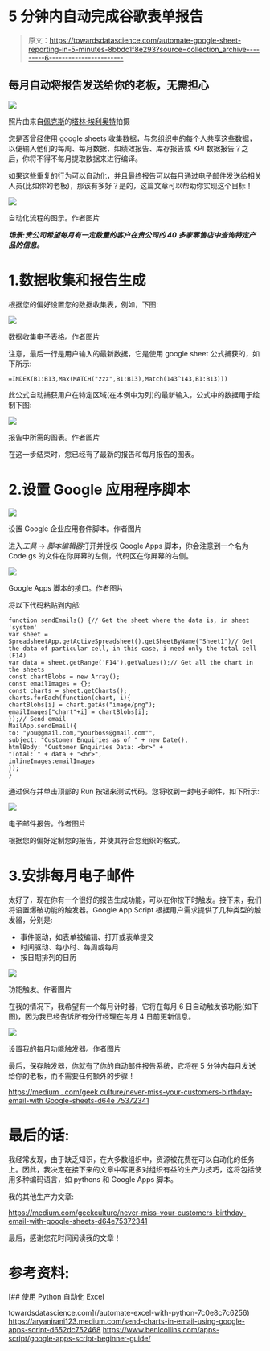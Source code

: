 # 5 分钟内自动完成谷歌表单报告

> 原文：<https://towardsdatascience.com/automate-google-sheet-reporting-in-5-minutes-8bbdc1f8e293?source=collection_archive---------6----------------------->

## 每月自动将报告发送给你的老板，无需担心

![](img/4f8cffc974ca3a35654b186fac7088b1.png)

照片由来自[佩克斯](https://www.pexels.com/photo/macbook-pro-beside-wine-glass-on-brown-wooden-table-4099298/?utm_content=attributionCopyText&utm_medium=referral&utm_source=pexels)的[塔林·埃利奥特](https://www.pexels.com/@taryn-elliott?utm_content=attributionCopyText&utm_medium=referral&utm_source=pexels)拍摄

您是否曾经使用 google sheets 收集数据，与您组织中的每个人共享这些数据，以便输入他们的每周、每月数据，如绩效报告、库存报告或 KPI 数据报告？之后，你将不得不每月提取数据来进行编译。

如果这些重复的行为可以自动化，并且最终报告可以每月通过电子邮件发送给相关人员(比如你的老板)，那该有多好？是的，这篇文章可以帮助你实现这个目标！

![](img/abe627277a1f2de6fcdabdf7c7781698.png)

自动化流程的图示。作者图片

***场景:贵公司希望每月有一定数量的客户在贵公司的 40 多家零售店中查询特定产品的信息。***

# 1.数据收集和报告生成

根据您的偏好设置您的数据收集表，例如，下图:

![](img/88778845062e0c088f65b4de52623cba.png)

数据收集电子表格。作者图片

注意，最后一行是用户输入的最新数据，它是使用 google sheet 公式捕获的，如下所示:

```
=INDEX(B1:B13,Max(MATCH("zzz",B1:B13),Match(143^143,B1:B13)))
```

此公式自动捕获用户在特定区域(在本例中为列)的最新输入，公式中的数据用于绘制下图:

![](img/c46b30e8ac5842ac192985fab5b2cd02.png)

报告中所需的图表。作者图片

在这一步结束时，您已经有了最新的报告和每月报告的图表。

# 2.设置 Google 应用程序脚本

![](img/94c44fdae00b236936d841f257764d54.png)

设置 Google 企业应用套件脚本。作者图片

进入*工具* → *脚本编辑器*打开并授权 Google Apps 脚本，你会注意到一个名为 Code.gs 的文件在你屏幕的左侧，代码区在你屏幕的右侧。

![](img/14e73e42cf773683ec9977a553dbc29c.png)

Google Apps 脚本的接口。作者图片

将以下代码粘贴到内部:

```
function sendEmails() {// Get the sheet where the data is, in sheet 'system'
var sheet = SpreadsheetApp.getActiveSpreadsheet().getSheetByName("Sheet1")// Get the data of particular cell, in this case, i need only the total cell (F14)
var data = sheet.getRange('F14').getValues();// Get all the chart in the sheets
const chartBlobs = new Array();
const emailImages = {};
const charts = sheet.getCharts();
charts.forEach(function(chart, i){
chartBlobs[i] = chart.getAs("image/png");
emailImages["chart"+i] = chartBlobs[i];
});// Send email
MailApp.sendEmail({
to: "you@gmail.com,"yourboss@gmail.com"",
subject: "Customer Enquiries as of " + new Date(),
htmlBody: "Customer Enquiries Data: <br>" +
"Total: " + data + "<br>",
inlineImages:emailImages
});
}
```

通过保存并单击顶部的 Run 按钮来测试代码。您将收到一封电子邮件，如下所示:

![](img/98080e205811a1e2710c49941fd075da.png)

电子邮件报告。作者图片

根据您的偏好定制您的报告，并使其符合您组织的格式。

# 3.安排每月电子邮件

太好了，现在你有一个很好的报告生成功能，可以在你按下时触发。接下来，我们将设置爆破功能的触发器。Google App Script 根据用户需求提供了几种类型的触发器，分别是:

*   事件驱动，如表单被编辑、打开或表单提交
*   时间驱动、每小时、每周或每月
*   按日期排列的日历

![](img/f1eb20dcb242c786a81f8b476719ba5b.png)

功能触发。作者图片

在我的情况下，我希望有一个每月计时器，它将在每月 6 日自动触发该功能(如下图)，因为我已经告诉所有分行经理在每月 4 日前更新信息。

![](img/134f7ad6ab650308c810d1ef9cc48f24.png)

设置我的每月功能触发器。作者图片

最后，保存触发器，你就有了你的自动邮件报告系统，它将在 5 分钟内每月发送给你的老板，而不需要任何额外的步骤！

[https://medium . com/geek culture/never-miss-your-customers-birthday-email-with Google-sheets-d64e 75372341](https://medium.com/geekculture/never-miss-your-customers-birthday-email-with-google-sheets-d64e75372341)

# 最后的话:

我经常发现，由于缺乏知识，在大多数组织中，资源被花费在可以自动化的任务上。因此，我决定在接下来的文章中写更多对组织有益的生产力技巧，这将包括使用多种编码语言，如 pythons 和 Google Apps 脚本。

我的其他生产力文章:

<https://medium.com/geekculture/never-miss-your-customers-birthday-email-with-google-sheets-d64e75372341>  

最后，感谢您花时间阅读我的文章！

# 参考资料:

</automate-excel-with-python-7c0e8c7c6256> [## 使用 Python 自动化 Excel

towardsdatascience.com](/automate-excel-with-python-7c0e8c7c6256) <https://aryanirani123.medium.com/send-charts-in-email-using-google-apps-script-d652dc752468>  <https://www.benlcollins.com/apps-script/google-apps-script-beginner-guide/> 